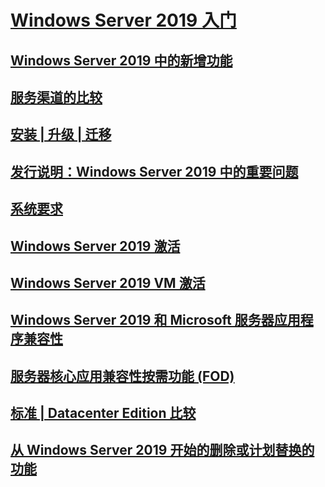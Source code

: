 # [Windows Server 2019 入门](get-started-19.md) 
## [Windows Server 2019 中的新增功能](whats-new-19.md)
## [服务渠道的比较](servicing-channels-19.md)
## [安装 | 升级 | 迁移](install-upgrade-migrate-19.md)
## [发行说明：Windows Server 2019 中的重要问题](rel-notes-19.md)
## [系统要求](sys-reqs-19.md)
## [Windows Server 2019 激活](activation-19.md)
## [Windows Server 2019 VM 激活](vm-activation-19.md)
## [Windows Server 2019 和 Microsoft 服务器应用程序兼容性](app-compat-19.md)
## [服务器核心应用兼容性按需功能 (FOD)](install-fod-19.md)
## [标准 | Datacenter Edition 比较](editions-comparison-19.md)
## [从 Windows Server 2019 开始的删除或计划替换的功能](removed-features-19.md)












